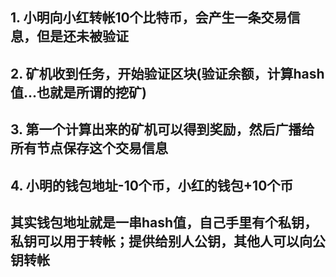 ## 1. 小明向小红转帐10个比特币，会产生一条交易信息，但是还未被验证
## 2. 矿机收到任务，开始验证区块(验证余额，计算hash值...也就是所谓的挖矿)
## 3. 第一个计算出来的矿机可以得到奖励，然后广播给所有节点保存这个交易信息
## 4. 小明的钱包地址-10个币，小红的钱包+10个币

## 其实钱包地址就是一串hash值，自己手里有个私钥，私钥可以用于转帐；提供给别人公钥，其他人可以向公钥转帐
